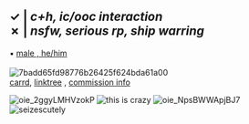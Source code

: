 <b>✓ |</b> _c+h, ic/ooc interaction_ </br>
<b>✗ |</b> _nsfw, serious rp, ship warring_ </br>
-

▪ [male , he/him](https://en.pronouns.page/@stupidcopper) </br>
</br>
![7badd65fd98776b26425f624bda61a00](https://github.com/stupidcopper/stupidcopper/assets/161649079/4c3ad250-c541-4ff2-8d50-4c101cee7579) </br>
[carrd](https://coppercain.carrd.co), [linktree](https://linktr.ee/stupidcopper) , [commission info](https://stupidcoppercomms.carrd.co/#)
</br>

![oie_2ggyLMHVzokP](https://github.com/stupidcopper/stupidcopper/assets/161649079/6f93e4ba-ed5e-472c-b5a4-7b304e02fb7a)
![this is crazy](https://github.com/stupidcopper/stupidcopper/assets/161649079/c3fa1849-a10f-4aa8-91b9-45ef7a08d53a)
![oie_NpsBWWApjBJ7](https://github.com/stupidcopper/stupidcopper/assets/161649079/af4d9c1f-6106-4ee7-b93e-d7dc2858ae0d)
![seizescutely](https://github.com/stupidcopper/stupidcopper/assets/161649079/6c8a141b-c947-41bf-9c01-a622d03b77a6)

